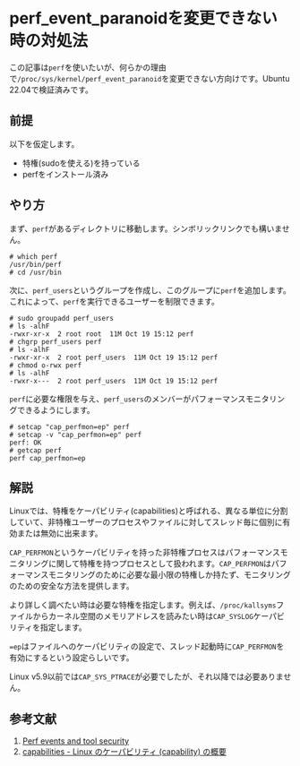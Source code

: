 # perf_event_paranoidを変更できない時の対処法
この記事は`perf`を使いたいが、何らかの理由で`/proc/sys/kernel/perf_event_paranoid`を変更できない方向けです。Ubuntu 22.04で検証済みです。

## 前提
以下を仮定します。
- 特権(sudoを使える)を持っている
- perfをインストール済み

## やり方
まず、`perf`があるディレクトリに移動します。シンボリックリンクでも構いません。
```
# which perf
/usr/bin/perf
# cd /usr/bin
```
次に、`perf_users`というグループを作成し、このグループに`perf`を追加します。これによって、`perf`を実行できるユーザーを制限できます。
```
# sudo groupadd perf_users
# ls -alhF
-rwxr-xr-x  2 root root  11M Oct 19 15:12 perf
# chgrp perf_users perf
# ls -alhF
-rwxr-xr-x  2 root perf_users  11M Oct 19 15:12 perf
# chmod o-rwx perf
# ls -alhF
-rwxr-x---  2 root perf_users  11M Oct 19 15:12 perf
```
`perf`に必要な権限を与え、`perf_users`のメンバーがパフォーマンスモニタリングできるようにします。
```
# setcap "cap_perfmon=ep" perf
# setcap -v "cap_perfmon=ep" perf
perf: OK
# getcap perf
perf cap_perfmon=ep
```

## 解説
Linuxでは、特権をケーパビリティ(capabilities)と呼ばれる、異なる単位に分割していて、非特権ユーザーのプロセスやファイルに対してスレッド毎に個別に有効または無効に出来ます。

`CAP_PERFMON`というケーパビリティを持った非特権プロセスはパフォーマンスモニタリングに関して特権を持つプロセスとして扱われます。`CAP_PERFMON`はパフォーマンスモニタリングのために必要な最小限の特権しか持たず、モニタリングのための安全な方法を提供します。

より詳しく調べたい時は必要な特権を指定します。例えば、`/proc/kallsyms`ファイルからカーネル空間のメモリアドレスを読みたい時は`CAP_SYSLOG`ケーパビリティを指定します。

`=ep`はファイルへのケーパビリティの設定で、スレッド起動時に`CAP_PERFMON`を有効にするという設定らしいです。

Linux v5.9以前では`CAP_SYS_PTRACE`が必要でしたが、それ以降では必要ありません。

## 参考文献
1. [Perf events and tool security](https://www.kernel.org/doc/html/latest/admin-guide/perf-security.html#privileged-perf-users-groups)
2. [capabilities - Linux のケーパビリティ (capability) の概要](https://manpages.ubuntu.com/manpages/bionic/ja/man7/capabilities.7.html)

